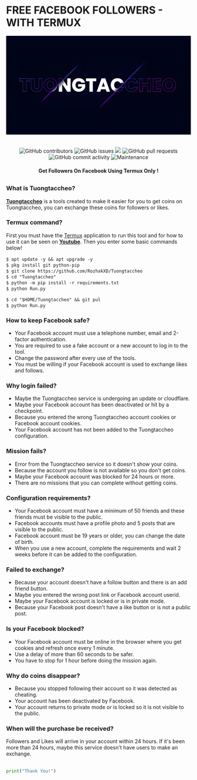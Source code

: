 # FREE FACEBOOK FOLLOWERS - WITH TERMUX
<div align="center">
  <img src="Data/Tuongtaccheo.png">
  <br>
  <br>
  <p>
    <img alt="GitHub contributors" src="https://img.shields.io/github/contributors/rozhakxd/Tuongtaccheo">
    <img alt="GitHub issues" src="https://img.shields.io/github/issues/rozhakxd/Tuongtaccheo">
    <img src="https://img.shields.io/badge/PRs-welcome-brightgreen.svg?style=shields">
    <img alt="GitHub pull requests" src="https://img.shields.io/github/issues-pr/rozhakxd/Tuongtaccheo">
    <img alt="GitHub commit activity" src="https://img.shields.io/github/commit-activity/m/rozhakxd/Tuongtaccheo">
    <img alt="Maintenance" src="https://img.shields.io/maintenance/no/2023">
  </p>
  <h4> Get Followers On Facebook Using Termux Only ! </h4>
</div>

##

### What is Tuongtaccheo?
[**Tuongtaccheo**](https://github.com/RozhakXD/Tuongtaccheo) is a tools created to make it easier for you to get coins on Tuongtaccheo, you can exchange these coins for followers or likes.

### Termux command?
First you must have the [Termux](https://f-droid.org/repo/com.termux_118.apk) application to run this tool and for how to use it can be seen on [**Youtube**](https://www.youtube.com/rozhakid). Then you enter some basic commands below!
```
$ apt update -y && apt upgrade -y
$ pkg install git python-pip
$ git clone https://github.com/RozhakXD/Tuongtaccheo
$ cd "Tuongtaccheo"
$ python -m pip install -r requirements.txt
$ python Run.py
```

```
$ cd "$HOME/Tuongtaccheo" && git pul
$ python Run.py
```

### How to keep Facebook safe?
- Your Facebook account must use a telephone number, email and 2-factor authentication.
- You are required to use a fake account or a new account to log in to the tool.
- Change the password after every use of the tools.
- You must be willing if your Facebook account is used to exchange likes and follows.

### Why login failed?
- Maybe the Tuongtaccheo service is undergoing an update or cloudflare.
- Maybe your Facebook account has been deactivated or hit by a checkpoint.
- Because you entered the wrong Tuongtaccheo account cookies or Facebook account cookies.
- Your Facebook account has not been added to the Tuongtaccheo configuration.

### Mission fails?
- Error from the Tuongtaccheo service so it doesn't show your coins.
- Because the account you follow is not available so you don't get coins.
- Maybe your Facebook account was blocked for 24 hours or more.
- There are no missions that you can complete without getting coins.

### Configuration requirements?
- Your Facebook account must have a minimum of 50 friends and these friends must be visible to the public.
- Facebook accounts must have a profile photo and 5 posts that are visible to the public.
- Facebook account must be 19 years or older, you can change the date of birth.
- When you use a new account, complete the requirements and wait 2 weeks before it can be added to the configuration.

### Failed to exchange?
- Because your account doesn't have a follow button and there is an add friend button.
- Maybe you entered the wrong post link or Facebook account userid.
- Maybe your Facebook account is locked or is in private mode.
- Because your Facebook post doesn't have a like button or is not a public post.

### Is your Facebook blocked?
- Your Facebook account must be online in the browser where you get cookies and refresh once every 1 minute.
- Use a delay of more than 60 seconds to be safer.
- You have to stop for 1 hour before doing the mission again.

### Why do coins disappear?
- Because you stopped following their account so it was detected as cheating.
- Your account has been deactivated by Facebook.
- Your account returns to private mode or is locked so it is not visible to the public.

### When will the purchase be received?
Followers and Likes will arrive in your account within 24 hours. If it's been more than 24 hours, maybe this service doesn't have users to make an exchange.

##
```python
print("Thank You!")
```
##
